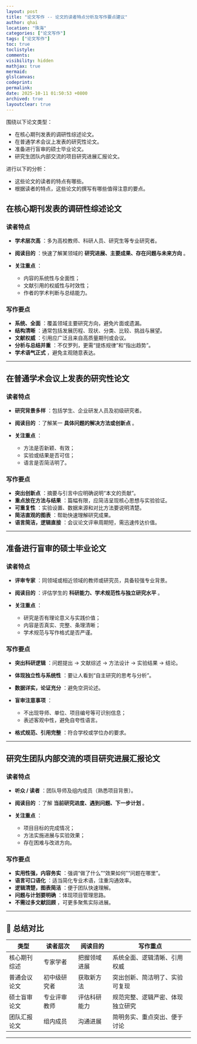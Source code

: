 ```yaml
---
layout: post
title: "论文写作 -- 论文的读者特点分析及写作要点建议"
author: qhai
location: "珠海"
categories: ["论文写作"]
tags: ["论文写作"]
toc: true
toclistyle:
comments:
visibility: hidden
mathjax: true
mermaid:
glslcanvas:
codeprint:
permalink:
date: 2025-10-11 01:50:53 +0800
archived: true
layoutclear: true
---
```


围绕以下论文类型：
* 在核心期刊发表的调研性综述论文。
* 在普通学术会议上发表的研究性论文。
* 准备进行盲审的硕士毕业论文。
* 研究生团队内部交流的项目研究进展汇报论文。

进行以下的分析：
* 这些论文的读者的特点有哪些。
* 根据读者的特点，这些论文的撰写有哪些值得注意的要点。


## 在核心期刊发表的调研性综述论文


### 读者特点

* **学术层次高** ：多为高校教师、科研人员、研究生等专业研究者。
* **阅读目的** ：快速了解某领域的 **研究进展、主要成果、存在问题与未来方向** 。
* **关注重点** ：

    * 内容的系统性与全面性；
    * 文献引用的权威性与时效性；
    * 作者的学术判断与总结能力。


### 写作要点

* **系统、全面** ：覆盖领域主要研究方向，避免片面或遗漏。
* **结构清晰** ：通常包括发展历程、现状、分类、比较、挑战与展望。
* **文献权威** ：引用应广泛且来自高质量期刊或会议。
* **分析与总结并重** ：不仅罗列，更需“提炼规律”和“指出趋势”。
* **学术语气正式** ，避免主观随意表达。

---


## 在普通学术会议上发表的研究性论文


### 读者特点

* **研究背景多样** ：包括学生、企业研发人员及初级研究者。
* **阅读目的** ：了解某一 **具体问题的解决方法或创新点** 。
* **关注重点** ：

    * 方法是否新颖、有效；
    * 实验或结果是否可信；
    * 语言是否简洁明了。


### 写作要点

* **突出创新点** ：摘要与引言中应明确说明“本文的贡献”。
* **重点放在方法与结果** ：篇幅有限，应简洁呈现核心思想与实验验证。
* **可重复性** ：实验设置、数据来源和对比方法要说明清楚。
* **简洁直观的图表** ：帮助快速理解研究成果。
* **语言简洁，逻辑直接** ：会议论文评审周期短，需迅速传达价值。

---


## 准备进行盲审的硕士毕业论文


### 读者特点

* **评审专家** ：同领域或相近领域的教师或研究员，具备较强专业背景。
* **阅读目的** ：评估学生的 **科研能力、学术规范性与独立研究水平** 。
* **关注重点** ：

    * 研究是否有理论意义与实践价值；
    * 内容是否真实、完整、条理清晰；
    * 学术规范与写作格式是否严谨。


### 写作要点

* **突出科研逻辑** ：问题提出 → 文献综述 → 方法设计 → 实验结果 → 结论。
* **体现独立性与系统性** ：要让人看到“自主研究的思考与分析”。
* **数据详实，论证充分** ：避免空洞论述。
* **盲审注意事项** ：

    * 不出现导师、单位、项目编号等可识别信息；
    * 表述客观中性，避免自夸性语言。

* **格式规范、引用完整** ：符合学校或学位办的要求。

---


## 研究生团队内部交流的项目研究进展汇报论文


### 读者特点

* **听众 / 读者** ：团队导师及组内成员（熟悉项目背景）。
* **阅读目的** ：了解 **当前研究进度、遇到问题、下一步计划** 。
* **关注重点** ：

    * 项目目标的完成情况；
    * 方法实施进展与实验效果；
    * 存在困难与改进方向。


### 写作要点

* **实用性强，内容务实** ：强调“做了什么”“效果如何”“问题在哪里”。
* **语言可口语化** ：适当简化专业术语，注重沟通效率。
* **逻辑清楚，图表简洁** ：便于团队快速理解。
* **问题与计划要明确** ：体现项目管理思路。
* **不需过多文献回顾** ，可更多聚焦实际进展。

---


## 🌟 总结对比

| 类型 | 读者层次 | 阅读目的 | 写作重点 |
| ------ | ------ | ------ | ---------------- |
| 核心期刊综述 | 专家学者 | 把握领域进展 | 系统全面、逻辑清晰、引用权威 |
| 普通会议论文 | 初中级研究者 | 获取新方法 | 突出创新、简洁明了、实验可复现 |
| 硕士盲审论文 | 专业评审教师 | 评估科研能力 | 规范完整、逻辑严密、体现独立研究 |
| 团队汇报论文 | 组内成员 | 沟通进展 | 简明务实、重点突出、便于讨论 |



<hr class='reviewline'/>
<p class='reviewtip'><script type='text/javascript' src='{% include relref.html url="/assets/reviewjs/blogs/2025-10-12-paper_homework_02.md.js" %}'></script></p>
